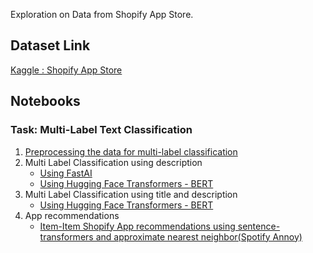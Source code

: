 Exploration on Data from Shopify App Store.

## Dataset Link
[Kaggle : Shopify App Store](https://www.kaggle.com/usernam3/shopify-app-store)


## Notebooks

### **Task:** Multi-Label Text Classification
1)  [Preprocessing the data for multi-label classification](./1_PreProcessing.ipynb)
2)  Multi Label Classification using description
    - [Using FastAI](./2_categoryClassification_usingFastAI_ULMFit.ipynb)
    - [Using Hugging Face Transformers - BERT](./3_categoryClassification_usingHFTransformers.ipynb)
3)  Multi Label Classification using title and description
    - [Using Hugging Face Transformers - BERT](./3_categoryClassification_multiSentence_usingHFTransformers.ipynb)
4) App recommendations
    - [Item-Item Shopify App recommendations using sentence-transformers and approximate nearest neighbor(Spotify Annoy)](./4_SemanticSearchUsingHuggingFace.ipynb)